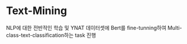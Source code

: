 # Text-Mining

NLP에 대한 전반적인 학습 및 YNAT 데이터셋에 Bert를 fine-tunning하여 Multi-class-text-classification하는 task 진행
